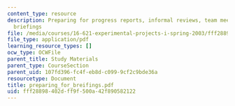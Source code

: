```yaml
---
content_type: resource
description: Preparing for progress reports, informal reviews, team meetings or other
  briefings
file: /media/courses/16-621-experimental-projects-i-spring-2003/fff28898402dff9f500a42f890582122_preparing_for_breifings.pdf
file_type: application/pdf
learning_resource_types: []
ocw_type: OCWFile
parent_title: Study Materials
parent_type: CourseSection
parent_uid: 107fd396-fc4f-eb8d-c099-9cf2c9bde36a
resourcetype: Document
title: preparing_for_breifings.pdf
uid: fff28898-402d-ff9f-500a-42f890582122
---
```

